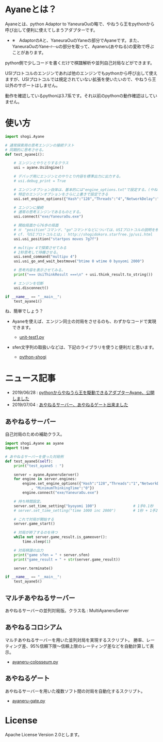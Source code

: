 ﻿# Ayaneとは？

Ayaneとは、python Adaptor to YaneuraOuの略で、やねうら王をpythonから呼び出して便利に使えてしまうアダプターです。
- ※　AdaptorのAと、YaneuraOuのYaneの部分でAyaneです。また、YaneuraOuのYane-r--uの部分を取って、Ayaneru(あやねる)の愛称で呼ぶことがあります。

python側で少しコードを書くだけで棋譜解析や並列自己対局などができます。

USIプロトコルのエンジンであれば他のエンジンでもpythonから呼び出して使えますが、USIプロトコルでは規定されていない拡張を使いたいので、やねうら王以外のサポートはしません。

動作を確認しているpythonは3.7系です。それ以前のpythonの動作確認はしていません。

# 使い方

```python
import shogi.Ayane

# 通常探索用の思考エンジンの接続テスト
# 同期的に思考させる。
def test_ayane1():

    # エンジンとやりとりするクラス
    usi = ayane.UsiEngine()

    # デバッグ用にエンジンとのやりとり内容を標準出力に出力する。
    # usi.debug_print = True

    # エンジンオプション自体は、基本的には"engine_options.txt"で設定する。(やねうら王のdocs/を読むべし)
    # 特定のエンジンオプションをさらに上書きで設定できる
    usi.set_engine_options({"Hash":"128","Threads":"4","NetworkDelay":"0","NetworkDelay2":"0"})

    # エンジンに接続
    # 通常の思考エンジンであるものとする。
    usi.connect("exe/YaneuraOu.exe")

    # 開始局面から76歩の局面
    # ※　"position"コマンド、"go"コマンドなどについては、USIプロトコルの説明を参考にしてください。
    # cf.「USIプロトコルとは」: http://shogidokoro.starfree.jp/usi.html
    usi.usi_position("startpos moves 7g7f")

    # multipv 4で探索させてみる
    # 2秒思考して待機させる。
    usi.send_command("multipv 4")
    usi.usi_go_and_wait_bestmove("btime 0 wtime 0 byoyomi 2000")

    # 思考内容を表示させてみる。
    print("=== UsiThinkResult ===\n" + usi.think_result.to_string())

    # エンジンを切断
    usi.disconnect()

if __name__ == "__main__":
    test_ayane1()
```

ね、簡単でしょう？

- Ayaneを使えば、エンジン同士の対局をさせるのも、わずかなコードで実現できます。
  - [unit-test1.py](source/unit_test1.py)

- sfen文字列の取扱いなどは、下記のライブラリを使うと便利だと思います。
  - [python-shogi](https://github.com/gunyarakun/python-shogi)


# ニュース記事

- 2019/06/28 : [pythonからやねうら王を駆動できるアダプターAyane、公開しました](http://yaneuraou.yaneu.com/2019/06/28/python%e3%81%8b%e3%82%89%e3%82%84%e3%81%ad%e3%81%86%e3%82%89%e7%8e%8b%e3%82%92%e9%a7%86%e5%8b%95%e3%81%a7%e3%81%8d%e3%82%8b%e3%82%a2%e3%83%80%e3%83%97%e3%82%bf%e3%83%bcayane%e3%80%81%e5%85%ac%e9%96%8b/)
- 2019/07/04 : [あやねるサーバー、あやねるゲート出来ました](http://yaneuraou.yaneu.com/2019/07/04/%e3%81%82%e3%82%84%e3%81%ad%e3%82%8b%e3%82%b5%e3%83%bc%e3%83%90%e3%83%bc%e3%80%81%e3%81%82%e3%82%84%e3%81%ad%e3%82%8b%e3%82%b2%e3%83%bc%e3%83%88%e5%87%ba%e6%9d%a5%e3%81%be%e3%81%97%e3%81%9f/)


## あやねるサーバー

自己対局のための補助クラス。

```python
import shogi.Ayane as ayane
import time

# あやねるサーバーを使った対局例    
def test_ayane5(self):
    print("test_ayane5 : ")

    server = ayane.AyaneruServer()
    for engine in server.engines:
        engine.set_engine_options({"Hash":"128","Threads":"1","NetworkDelay":"0","NetworkDelay2":"0","MaxMovesToDraw":"320" \
            , "MinimumThinkingTime":"0"})
        engine.connect("exe/YaneuraOu.exe")

    # 持ち時間設定。
    server.set_time_setting("byoyomi 100")                 # 1手0.1秒
    # server.set_time_setting("time 1000 inc 2000")        # 1秒 + 1手2秒

    # これで対局が開始する
    server.game_start()

    # 対局が終了するのを待つ
    while not server.game_result.is_gameover():
        time.sleep(1)

    # 対局棋譜の出力
    print("game sfen = " + server.sfen)
    print("game_result = " + str(server.game_result))

    server.terminate()

if __name__ == "__main__":
    test_ayane5()
```

## マルチあやねるサーバー

あやねるサーバーの並列対局版。クラス名 : MultiAyaneruServer


## あやねるコロシアム

マルチあやねるサーバーを用いた並列対局を実現するスクリプト。
勝率、レーティング差、95%信頼下限～信頼上限のレーティング差などを自動計算して表示。

- [ayaneru-colosseum.py](source/ayaneru-colosseum.py)


## あやねるゲート

あやねるサーバーを用いた複数ソフト間の対局を自動化するスクリプト。

- [ayaneru-gate.py](source/ayaneru-gate.py)

# License

Apache License Version 2.0とします。
